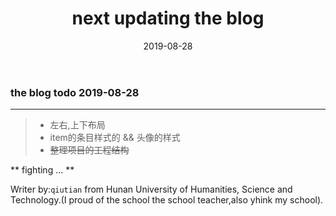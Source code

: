 ﻿---
layout: post
title: "next updating the blog"
date: 2019-08-28
description: "the netxt todo of the blog"
tag: note
---

### the blog todo 2019-08-28

------

> * 左右,上下布局
> * item的条目样式的 && 头像的样式
> * ~~整理项目的工程结构~~


** fighting ...  **

Writer by:`qiutian` from Hunan University of Humanities, Science and Technology.(I proud of the school the school teacher,also yhink  my school).
  


